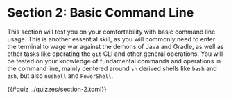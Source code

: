 # Section 2: Basic Command Line

This section will test you on your comfortability with basic command
line usage. This is another essential skill, as you will commonly need
to enter the terminal to wage war against the demons of Java and Gradle,
as well as other tasks like operating the `git` CLI and other general
operations. You will be tested on your knowledge of fundamental commands
and operations in the command line, mainly centered around `sh` derived
shells like `bash` and `zsh`, but also `nushell` and `PowerShell`.

{{#quiz ../quizzes/section-2.toml}}
